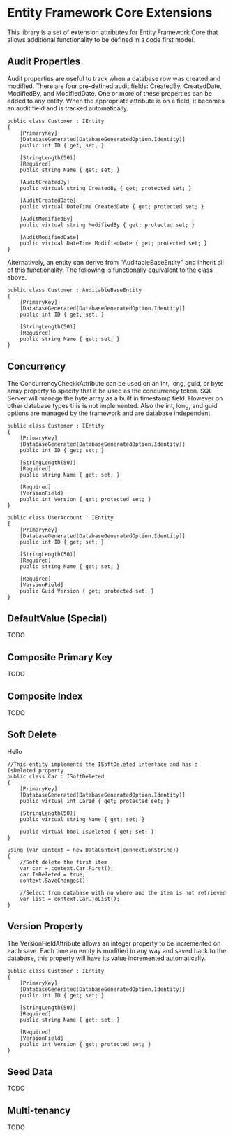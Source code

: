 # Entity Framework Core Extensions
This library is a set of extension attributes for Entity Framework Core that allows additional functionality to be defined in a code first model.

## Audit Properties
Audit properties are useful to track when a database row was created and modified. There are four pre-defined audit fields: CreatedBy, CreatedDate, ModifiedBy, and ModifiedDate. One or more of these properties can be added to any entity. When the appropriate attribute is on a field, it becomes an audit field and is tracked automatically.

```
public class Customer : IEntity
{
    [PrimaryKey]
    [DatabaseGenerated(DatabaseGeneratedOption.Identity)]
    public int ID { get; set; }

    [StringLength(50)]
    [Required]
    public string Name { get; set; }

    [AuditCreatedBy]
    public virtual string CreatedBy { get; protected set; }

    [AuditCreatedDate]
    public virtual DateTime CreatedDate { get; protected set; }

    [AuditModifiedBy]
    public virtual string ModifiedBy { get; protected set; }

    [AuditModifiedDate]
    public virtual DateTime ModifiedDate { get; protected set; }
}
```

Alternatively, an entity can derive from "AuditableBaseEntity" and inherit all of this functionality. The following is functionally equivalent to the class above.

```
public class Customer : AuditableBaseEntity
{
    [PrimaryKey]
    [DatabaseGenerated(DatabaseGeneratedOption.Identity)]
    public int ID { get; set; }

    [StringLength(50)]
    [Required]
    public string Name { get; set; }
}
```

## Concurrency
The ConcurrencyCheckkAttribute can be used on an int, long, guid, or byte array property to specify that it be used as the concurrency token. SQL Server will manage the byte array as a built in timestamp field. However on other database types this is not implemented. Also the int, long, and guid options are managed by the framework and are database independent.

```
public class Customer : IEntity
{
    [PrimaryKey]
    [DatabaseGenerated(DatabaseGeneratedOption.Identity)]
    public int ID { get; set; }

    [StringLength(50)]
    [Required]
    public string Name { get; set; }

    [Required]
    [VersionField]
    public int Version { get; protected set; }
}

public class UserAccount : IEntity
{
    [PrimaryKey]
    [DatabaseGenerated(DatabaseGeneratedOption.Identity)]
    public int ID { get; set; }

    [StringLength(50)]
    [Required]
    public string Name { get; set; }

    [Required]
    [VersionField]
    public Guid Version { get; protected set; }
}

```

## DefaultValue (Special)
TODO

## Composite Primary Key
TODO

## Composite Index
TODO

## Soft Delete
Hello
```
//This entity implements the ISoftDeleted interface and has a IsDeleted property
public class Car : ISoftDeleted
{
    [PrimaryKey]
    [DatabaseGenerated(DatabaseGeneratedOption.Identity)]
    public virtual int CarId { get; protected set; }

    [StringLength(50)]
    public virtual string Name { get; set; }

    public virtual bool IsDeleted { get; set; }
}

using (var context = new DataContext(connectionString))
{
    //Soft delete the first item
    var car = context.Car.First();
    car.IsDeleted = true;
    context.SaveChanges();
    
    //Select from database with no where and the item is not retrieved
    var list = context.Car.ToList();
}

```

## Version Property
The VersionFieldAttribute allows an integer property to be incremented on each save. Each time an entity is modified in any way and saved back to the database, this property will have its value incremented automatically.

```
public class Customer : IEntity
{
    [PrimaryKey]
    [DatabaseGenerated(DatabaseGeneratedOption.Identity)]
    public int ID { get; set; }

    [StringLength(50)]
    [Required]
    public string Name { get; set; }

    [Required]
    [VersionField]
    public int Version { get; protected set; }
}
```

## Seed Data
TODO

## Multi-tenancy
TODO
